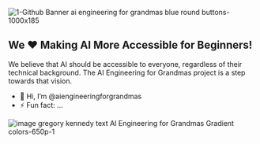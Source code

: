
![1-Github Banner ai engineering for grandmas blue round buttons-1000x185](https://github.com/user-attachments/assets/46220ade-30b4-4f7d-88f1-6e2e01760bae)

## We ❤️ Making AI More Accessible for Beginners! 
We believe that AI should be accessible to everyone, regardless of their technical background.  The AI Engineering for Grandmas project is a step towards that vision.

- 👋 Hi, I’m @aiengineeringforgrandmas
- ⚡ Fun fact: ...

![image gregory kennedy text AI Engineering for Grandmas Gradient colors-650p-1](https://github.com/user-attachments/assets/ff2f2168-e350-4ff8-9891-4994676a19a5)

<!---
aiengineeringforgrandmas/aiengineeringforgrandmas is a ✨ special ✨ repository because its `README.md` (this file) appears on your GitHub profile.
You can click the Preview link to take a look at your changes.
--->


